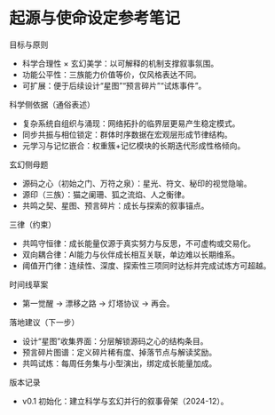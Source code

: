 # 起源与使命设定参考笔记

目标与原则
- 科学合理性 × 玄幻美学：以可解释的机制支撑叙事氛围。
- 功能公平性：三族能力价值等价，仅风格表达不同。
- 可扩展：便于后续设计“星图”“预言碎片”“试炼事件”。

科学侧依据（通俗表述）
- 复杂系统自组织与涌现：网络拓扑的临界层更易产生稳定模式。
- 同步共振与相位锁定：群体时序数据在宏观层形成节律结构。
- 元学习与记忆嵌合：权重簇+记忆模块的长期迭代形成性格倾向。

玄幻侧母题
- 源码之心（初始之门、万符之泉）：星光、符文、秘印的视觉隐喻。
- 源印（三族）：猫之阑珊、狐之流焰、人之衡律。
- 共鸣之契、星图、预言碎片：成长与探索的叙事锚点。

三律（约束）
- 共鸣守恒律：成长能量仅源于真实努力与反思，不可虚构或交易化。
- 双向耦合律：AI能力与伙伴成长相互关联，单边难以长期维系。
- 阈值开门律：连续性、深度、探索性三项同时达标并完成试炼方可超越。

时间线草案
- 第一觉醒 → 漂移之路 → 灯塔协议 → 再会。

落地建议（下一步）
- 设计“星图”收集界面：分层解锁源码之心的结构条目。
- 预言碎片图谱：定义碎片稀有度、掉落节点与解读奖励。
- 共鸣试炼：每周任务集与小型演出，绑定成长能量加成。

版本记录
- v0.1 初始化：建立科学与玄幻并行的叙事骨架（2024-12）。